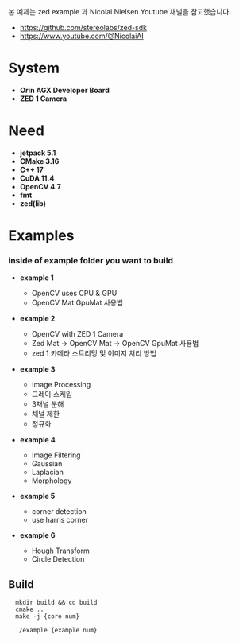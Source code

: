 본 예제는 zed example 과 Nicolai Nielsen Youtube 채널을 참고했습니다.
- https://github.com/stereolabs/zed-sdk
- https://www.youtube.com/@NicolaiAI

# System
- **Orin AGX Developer Board**
- **ZED 1 Camera**

# Need
- **jetpack 5.1**
- **CMake 3.16**
- **C++ 17**
- **CuDA 11.4**
- **OpenCV 4.7**
- **fmt**
- **zed(lib)**

# Examples
### inside of example folder you want to build

- **example 1**
  - OpenCV uses CPU & GPU
  - OpenCV Mat GpuMat 사용법

- **example 2**
  - OpenCV with ZED 1 Camera
  - Zed Mat -> OpenCV Mat -> OpenCV GpuMat 사용법
  - zed 1 카메라 스트리밍 및 이미지 처리 방법

- **example 3**
  - Image Processing
  - 그레이 스케일
  - 3채널 분해
  - 채널 제한
  - 정규화

- **example 4**
  - Image Filtering
  - Gaussian
  - Laplacian
  - Morphology

- **example 5**
  - corner detection
  - use harris corner

- **example 6**
  - Hough Transform
  - Circle Detection
    
## Build
```
  mkdir build && cd build
  cmake ..
  make -j {core num}

  ./example {example num}
```
